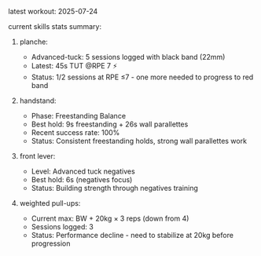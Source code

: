 latest workout: 2025-07-24

current skills stats summary: 
1. planche: 
   - Advanced-tuck: 5 sessions logged with black band (22mm)
   - Latest: 45s TUT @RPE 7 ⚡
   - Status: 1/2 sessions at RPE ≤7 - one more needed to progress to red band

2. handstand: 
   - Phase: Freestanding Balance
   - Best hold: 9s freestanding + 26s wall parallettes
   - Recent success rate: 100%
   - Status: Consistent freestanding holds, strong wall parallettes work

3. front lever: 
   - Level: Advanced tuck negatives  
   - Best hold: 6s (negatives focus)
   - Status: Building strength through negatives training

4. weighted pull-ups: 
   - Current max: BW + 20kg × 3 reps (down from 4)
   - Sessions logged: 3
   - Status: Performance decline - need to stabilize at 20kg before progression